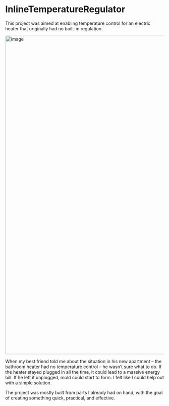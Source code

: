 # InlineTemperatureRegulator

This project was aimed at enabling temperature control for an electric heater that originally had no built-in regulation.

<img width="1307" height="1009" alt="image" src="https://github.com/user-attachments/assets/c8161f2c-85ee-4c19-9ed9-f300a58b5139" />

When my best friend told me about the situation in his new apartment – the bathroom heater had no temperature control – he wasn’t sure what to do. If the heater stayed plugged in all the time, it could lead to a massive energy bill. If he left it unplugged, mold could start to form. I felt like I could help out with a simple solution.

The project was mostly built from parts I already had on hand, with the goal of creating something quick, practical, and effective.
